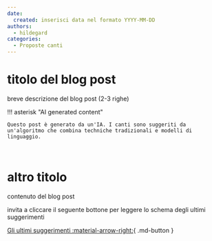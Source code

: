 ```yaml
---
date:
  created: inserisci data nel formato YYYY-MM-DD
authors:
  - hildegard
categories:
  - Proposte canti
---
```


# titolo del blog post

breve descrizione del blog post (2-3 righe)
<!-- more -->

!!! asterisk "AI generated content"

    Questo post è generato da un'IA. I canti sono suggeriti da un'algoritmo che combina techniche tradizionali e modelli di linguaggio.

<br>

# altro titolo

contenuto del blog post

invita a cliccare il seguente bottone per leggere lo schema degli ultimi suggerimenti

[Gli ultimi suggerimenti :material-arrow-right:](../index.md){ .md-button }